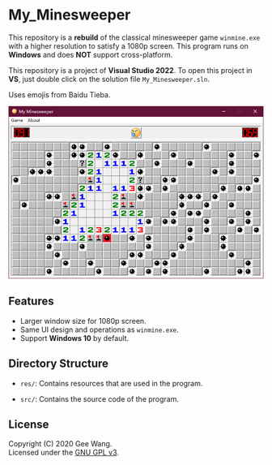 # My_Minesweeper

This repository is a **rebuild** of the classical minesweeper game `winmine.exe` with a higher resolution to satisfy a 1080p screen. This program runs on **Windows** and does **NOT** support cross-platform.

This repository is a project of **Visual Studio 2022**. To open this project in **VS**, just double click on the solution file `My_Minesweeper.sln`.

Uses emojis from Baidu Tieba.

![example](./example.png)

## Features

- Larger window size for 1080p screen.
- Same UI design and operations as `winmine.exe`.
- Support **Windows 10** by default.

## Directory Structure

- `res/`:
  Contains resources that are used in the program.

- `src/`:
  Contains the source code of the program.

## License

Copyright (C) 2020 Gee Wang.  
Licensed under the [GNU GPL v3](./LICENSE).
